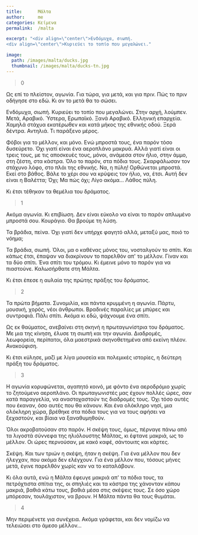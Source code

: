```yaml
---
title:      Μάλτα
author:     me
categories: Κείμενα
permalink:  /malta

excerpt: "<div align=\"center\">Ενδόμυχα, σιωπή.
<div align=\"center\">Κυριεύει το τοπίο που μεγαλώνει."

image:
  path: /images/malta/ducks.jpg
  thumbnail: /images/malta/ducks-tn.jpg
---
```


> 0

Ως επί το πλείστον, αγωνία. Για τώρα, για μετά, και για πριν. Πώς το πριν οδήγησε στο εδώ. Κι αν το μετά θα το σώσει.

Ενδόμυχα, σιωπή. Κυριεύει το τοπίο που μεγαλώνει. Στην αρχή, λούμπεν. Μετά, Αραβικό. Ύστερα, Ερωπαϊκό. Ξανά Αραβικό. Ελληνική επαρχεία. Χαμηλά στάχυα εκατέρωθεν και κατά μήκος της εθνικής οδού. Ξερά δέντρα. Αντηλιά. Τι παράξενο μέρος.

Φόβοι για το μέλλον, και μόνο. Ενώ μπροστά τους, ένα παρόν τόσο δυσεύρετο. Όχι γιατί είναι ένα αεροπλάνο μακρυά. Αλλά γιατί είναι οι τρεις τους, με τις αποσκευές τους, μόνοι, ανάμεσα στον ήλιο, στην άμμο, στη ζέστη, στα κάστρα. Όλο το παρόν, στα πόδια τους. Σκαρφάλωσαν τον στάχυνο λόφο, στο πλάι της εθνικής. Να, η πύλη! Ορθώνεται μπροστά. Εκεί στο βάθος. Βάλε το χέρι σου να κρύψεις τον ήλιο, να, έτσι. Αυτή δεν είναι η Βαλέττα; Όχι; Μα πώς όχι; Λίγο ακόμα... Λάθος πύλη.

Κι έτσι τέθηκαν τα θεμέλια του δράματος.

> 1

Ακόμα αγωνία. Κι επιβίωση. Δεν είναι εύκολο να είναι το παρόν απλωμένο μπροστά σου. Κουράγιο. Θα βρούμε τη λύση.

Τα βράδια, πείνα. Όχι γιατί δεν υπήρχε φαγητό αλλά, μεταξύ μας, ποιό το νόημα;

Τα βράδια, σιωπή. Όλοι, μα ο καθένας μόνος του, νοσταλγούν το σπίτι. Και κάπως έτσι, έπαψαν να διακρίνουν το παρελθόν απ' το μέλλον. Γίναν και τα δύο σπίτι. Ένα σπίτι του τρόμου. Κι έμεινε μόνο το παρόν για να πιαστούνε. Καλωσήρθατε στη Μάλτα.


Κι έτσι έπεσε η αυλαία της πρώτης πράξης του δράματος.

> 2

Τα πρώτα βήματα. Συνομιλία, και πάντα κρυμμένη η αγωνία. Πάρτυ, μουσική, χορός, νέοι άνθρωποι. Βραδινές παραλίες με μπύρες και συντροφιά. Πάλι σπίτι. Ακόμα κι εδώ, ψάχνουμε ένα σπίτι.

Ως εκ θαύματος, ανεβαίνει στη σκηνή η πρωταγωνίστρια του δράματος. Με μια της κίνηση, έλυσε τη σιωπή και την αγωνία. Διαδρομές, λεωφορεία, περίπατοι, όλα μαεστρικά σκηνοθετημένα από εκείνη πλέον. Ανακούφιση.

Κι έτσι κύλησε, μαζί με λίγα μουσεία και πολεμικές ιστορίες, η δεύτερη πράξη του δράματος.

> 3

Η αγωνία κορυφώνεται, αγαπητό κοινό, με φόντο ένα αεροδρόμιο χωρίς το ζητούμενο αεροπλάνο. Οι πρωταγωνιστές μας έχουν πολλές ώρες, σαν κατά παραγγελία, να αναστοχαστούν τις διαδρομές τους. Όχι τόσο αυτές που έκαναν, όσο αυτές που θα κάνουν. Και ένα ολόκληρο νησί, μια ολόκληρη χώρα, βρέθηκε στα πόδια τους για να τους αφήσει να ξεχαστούν, και βίαια να ξαναθυμηθούν.

Όλοι ακροβατούσαν στο παρόν. Η σκέψη τους, όμως, πέρναγε πάνω από τα λιγοστά σύννεφα της ηλιόλουστης Μάλτας, κι έφτανε μακριά, ως το μέλλον. Οι ώρες περνούσαν, με κακό καφέ, σάντουιτς και κάρτες.

Σκέψη. Και των τριών η σκέψη, ήταν η σκέψη. Για ένα μέλλον που δεν ήλεγχαν, που ακόμα δεν ελέγχουν. Για ένα μέλλον που, τόσους μήνες μετά, έγινε παρελθόν χωρίς καν να το καταλάβουν.

Κι όλα αυτά, ενώ η Μάλτα έφευγε μακριά απ' τα πόδια τους, τα πετρόχτιστα σπίτια της, οι σπηλιές και τα κάστρα της χάνονταν κάπου μακριά, βαθιά κάτω τους, βαθιά μέσα στις σκέψεις τους. Σε όσο χώρο μπόρεσαν, τουλάχιστον, να βρουν. Η Μάλτα πάντα θα τους θυμάται.

> 4

Μην περιμένετε για συνέχεια. Ακόμα γράφεται, και δεν νομίζω να τελειώσει στο άμεσο μέλλον...
